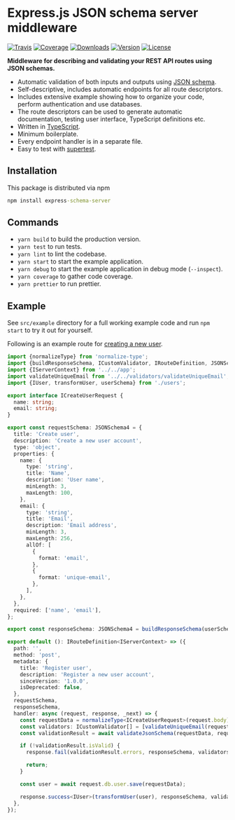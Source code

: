 # Express.js JSON schema server middleware

[![Travis](https://img.shields.io/travis/kallaspriit/express-schema-server.svg)](https://travis-ci.org/kallaspriit/express-schema-server)
[![Coverage](https://img.shields.io/coveralls/kallaspriit/express-schema-server.svg)](https://coveralls.io/github/kallaspriit/express-schema-server)
[![Downloads](https://img.shields.io/npm/dm/express-schema-server.svg)](http://npm-stat.com/charts.html?package=express-schema-server&from=2015-08-01)
[![Version](https://img.shields.io/npm/v/express-schema-server.svg)](http://npm.im/express-schema-server)
[![License](https://img.shields.io/npm/l/express-schema-server.svg)](http://opensource.org/licenses/MIT)

**Middleware for describing and validating your REST API routes using JSON schemas.**

- Automatic validation of both inputs and outputs using [JSON schema](http://json-schema.org/).
- Self-descriptive, includes automatic endpoints for all route descriptors.
- Includes extensive example showing how to organize your code, perform authentication and use databases.
- The route descriptors can be used to generate automatic documentation, testing user interface, TypeScript definitions etc.
- Written in [TypeScript](https://www.typescriptlang.org/).
- Minimum boilerplate.
- Every endpoint handler is in a separate file.
- Easy to test with [supertest](https://github.com/visionmedia/supertest).

## Installation

This package is distributed via npm

```cmd
npm install express-schema-server
```

## Commands

- `yarn build` to build the production version.
- `yarn test` to run tests.
- `yarn lint` to lint the codebase.
- `yarn start` to start the example application.
- `yarn debug` to start the example application in debug mode (`--inspect`).
- `yarn coverage` to gather code coverage.
- `yarn prettier` to run prettier.

## Example

See `src/example` directory for a full working example code and run `npm start` to try it out for yourself.

Following is an example route for [creating a new user](https://github.com/kallaspriit/express-schema-server/blob/master/src/example/routes/users/create-user-route.ts).

```typescript
import {normalizeType} from 'normalize-type';
import {buildResponseSchema, ICustomValidator, IRouteDefinition, JSONSchema4, validateJsonSchema} from '../../../';
import {IServerContext} from '../../app';
import validateUniqueEmail from '../../validators/validateUniqueEmail';
import {IUser, transformUser, userSchema} from './users';

export interface ICreateUserRequest {
  name: string;
  email: string;
}

export const requestSchema: JSONSchema4 = {
  title: 'Create user',
  description: 'Create a new user account',
  type: 'object',
  properties: {
    name: {
      type: 'string',
      title: 'Name',
      description: 'User name',
      minLength: 3,
      maxLength: 100,
    },
    email: {
      type: 'string',
      title: 'Email',
      description: 'Email address',
      minLength: 3,
      maxLength: 256,
      allOf: [
        {
          format: 'email',
        },
        {
          format: 'unique-email',
        },
      ],
    },
  },
  required: ['name', 'email'],
};

export const responseSchema: JSONSchema4 = buildResponseSchema(userSchema);

export default (): IRouteDefinition<IServerContext> => ({
  path: '',
  method: 'post',
  metadata: {
    title: 'Register user',
    description: 'Register a new user account',
    sinceVersion: '1.0.0',
    isDeprecated: false,
  },
  requestSchema,
  responseSchema,
  handler: async (request, response, _next) => {
    const requestData = normalizeType<ICreateUserRequest>(request.body);
    const validators: ICustomValidator[] = [validateUniqueEmail(request.db.user)];
    const validationResult = await validateJsonSchema(requestData, requestSchema, validators);

    if (!validationResult.isValid) {
      response.fail(validationResult.errors, responseSchema, validators);

      return;
    }

    const user = await request.db.user.save(requestData);

    response.success<IUser>(transformUser(user), responseSchema, validators);
  },
});
```